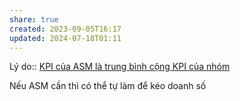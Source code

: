 ```yaml
---
share: true
created: 2023-09-05T16:17
updated: 2024-07-18T01:11
---
```

Lý do:: [KPI của ASM là trung bình cộng KPI của nhóm](./KPI%20c%E1%BB%A7a%20ASM%20l%C3%A0%20trung%20b%C3%ACnh%20c%E1%BB%99ng%20KPI%20c%E1%BB%A7a%20nh%C3%B3m.md)

Nếu ASM cần thì có thể tự làm để kéo doanh số